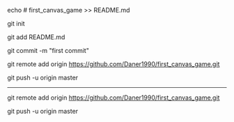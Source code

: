 echo # first_canvas_game >> README.md

git init

git add README.md

git commit -m "first commit"

git remote add origin https://github.com/Daner1990/first_canvas_game.git

git push -u origin master

-----------------------------------------------------------------------

git remote add origin https://github.com/Daner1990/first_canvas_game.git

git push -u origin master



